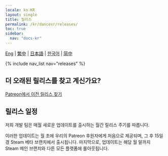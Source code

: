 ```yaml
---
locale: ko-KR
layout: single
title: 릴리스
permalink: /kr/dancexr/releases/
toc: true
sidebar:
  nav: "docs-kr"
---
```

[Eng](/dancexr/releases/releases) | [繁中](/tw/dancexr/releases/releases) | [日本語](/jp/dancexr/releases/releases) | [한국어](/kr/dancexr/releases/releases) | [简中](/zh/dancexr/releases/releases)


{% include nav_list nav="releases" %}

## 더 오래된 릴리스를 찾고 계신가요?

[Patreon에서 이전 릴리스 찾기](https://www.patreon.com/dvvr)

## 릴리스 일정

저희 개발 팀은 매월 새로운 업데이트를 출시하는 월간 릴리스 주기를 따릅니다.

이러한 업데이트는 월 초에 우리의 Patreon 후원자에게 처음으로 제공되며, 그 후 15일 경 Steam 베타 브랜치에서 출시됩니다. 마지막으로, 업데이트는 해당 월 말까지 Steam 메인 브랜치와 다른 모든 플랫폼에 롤아웃됩니다.